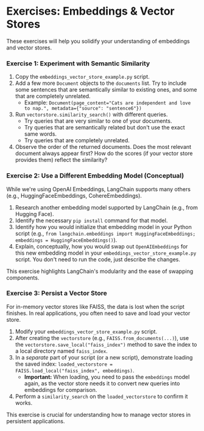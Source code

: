 # Exercises: Embeddings & Vector Stores

These exercises will help you solidify your understanding of embeddings and vector stores.

### Exercise 1: Experiment with Semantic Similarity

1.  Copy the `embeddings_vector_store_example.py` script.
2.  Add a few more `Document` objects to the `documents` list. Try to include some sentences that are semantically similar to existing ones, and some that are completely unrelated.
    *   Example: `Document(page_content="Cats are independent and love to nap.", metadata={"source": "sentence6"})`
3.  Run `vectorstore.similarity_search()` with different queries.
    *   Try queries that are very similar to one of your documents.
    *   Try queries that are semantically related but don't use the exact same words.
    *   Try queries that are completely unrelated.
4.  Observe the order of the returned documents. Does the most relevant document always appear first? How do the scores (if your vector store provides them) reflect the similarity?

### Exercise 2: Use a Different Embedding Model (Conceptual)

While we're using OpenAI Embeddings, LangChain supports many others (e.g., HuggingFaceEmbeddings, CohereEmbeddings).

1.  Research another embedding model supported by LangChain (e.g., from Hugging Face).
2.  Identify the necessary `pip install` command for that model.
3.  Identify how you would initialize that embedding model in your Python script (e.g., `from langchain.embeddings import HuggingFaceEmbeddings; embeddings = HuggingFaceEmbeddings()`).
4.  Explain, conceptually, how you would swap out `OpenAIEmbeddings` for this new embedding model in your `embeddings_vector_store_example.py` script. You don't need to run the code, just describe the changes.

This exercise highlights LangChain's modularity and the ease of swapping components.

### Exercise 3: Persist a Vector Store

For in-memory vector stores like FAISS, the data is lost when the script finishes. In real applications, you often need to save and load your vector store.

1.  Modify your `embeddings_vector_store_example.py` script.
2.  After creating the `vectorstore` (e.g., `FAISS.from_documents(...)`), use the `vectorstore.save_local("faiss_index")` method to save the index to a local directory named `faiss_index`.
3.  In a *separate* part of your script (or a new script), demonstrate loading the saved index: `loaded_vectorstore = FAISS.load_local("faiss_index", embeddings)`.
    *   **Important:** When loading, you need to pass the `embeddings` model again, as the vector store needs it to convert new queries into embeddings for comparison.
4.  Perform a `similarity_search` on the `loaded_vectorstore` to confirm it works.

This exercise is crucial for understanding how to manage vector stores in persistent applications.

